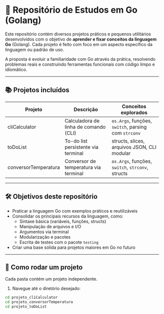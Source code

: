 # 🧠 Repositório de Estudos em Go (Golang)

Este repositório contém diversos projetos práticos e pequenos utilitários desenvolvidos com o objetivo de **aprender e fixar conceitos da linguagem Go** (Golang). Cada projeto é feito com foco em um aspecto específico da linguagem ou padrão de uso.

A proposta é evoluir a familiaridade com Go através da prática, resolvendo problemas reais e construindo ferramentas funcionais com código limpo e idiomático.

---

## 📚 Projetos incluídos

| Projeto              | Descrição                             | Conceitos explorados                                |
| -------------------- | ------------------------------------- | --------------------------------------------------- |
| cliCalculator        | Calculadora de linha de comando (CLI) | `os.Args`, funções, `switch`, parsing com `strconv` |
| toDoList             | To-do list persistente via terminal   | structs, slices, arquivos JSON, CLI modular         |
| conversorTemperatura | Conversor de temperatura via terminal | `os.Args`, funções, `switch`, `strconv`, structs    |

---

## 🛠️ Objetivos deste repositório

- Praticar a linguagem Go com exemplos práticos e reutilizáveis
- Consolidar os principais recursos da linguagem, como:
  - Sintaxe básica (variáveis, funções, structs)
  - Manipulação de arquivos e I/O
  - Argumentos via terminal
  - Modularização e pacotes
  - Escrita de testes com o pacote `testing`
- Criar uma base sólida para projetos maiores em Go no futuro

---

## 🚀 Como rodar um projeto

Cada pasta contém um projeto independente.

1. Navegue até o diretório desejado:

```bash
cd projeto_cliCalculator
cd projeto_conversorTemperatura
cd projeto_toDoList
```
